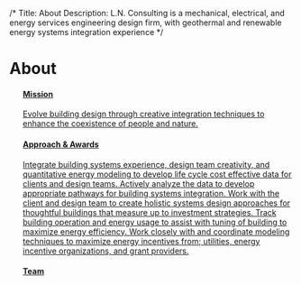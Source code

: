 /*
Title: About
Description: L.N. Consulting is a mechanical, electrical, and energy services engineering design firm, with geothermal and renewable energy systems integration experience
*/


# About

<div>
	<ul class="list-group content">
		<!-- <h3 class="list-group-item" >What we are about</h3> -->
		<a class="list-group-item" href="javascript:alert('need content');" >
			<h4>Mission</h4>
			<p class="list-group-item-text">Evolve building design through creative integration techniques to enhance the coexistence of people and nature.</p>
		</a>
		<a class="list-group-item" href="javascript:alert('need content');" >
			<h4>Approach &amp; Awards</h4>
			<p class="list-group-item-text">Integrate building systems experience, design team creativity, and quantitative energy modeling to develop life cycle cost effective data for clients and design teams. Actively analyze the data to develop appropriate pathways for building systems integration. Work with the client and design team to create holistic systems design approaches for thoughtful buildings that measure up to investment strategies. Track building operation and energy usage to assist with tuning of building to maximize energy efficiency. Work closely with and coordinate modeling techniques to maximize energy incentives from; utilities, energy incentive organizations, and grant providers.</p>
		</a>
		<a class="list-group-item" href="/about/team" >
			<h4>Team</h4>
			<p class="list-group-item-text"></p>
		</a>
	</ul>
</div>